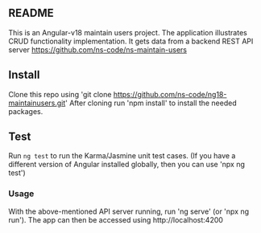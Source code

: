 ## README

This is an Angular-v18 maintain users project. The application illustrates CRUD functionality implementation. It gets data from a backend REST API server https://github.com/ns-code/ns-maintain-users

## Install

Clone this repo using 'git clone https://github.com/ns-code/ng18-maintainusers.git'
After cloning run 'npm install' to install the needed packages. 

## Test

Run `ng test` to run the Karma/Jasmine unit test cases. (If you have a different version of Angular installed globally, then you can use 'npx ng test')

### Usage

With the above-mentioned API server running, run 'ng serve' (or 'npx ng run'). The app can then be accessed using http://localhost:4200
